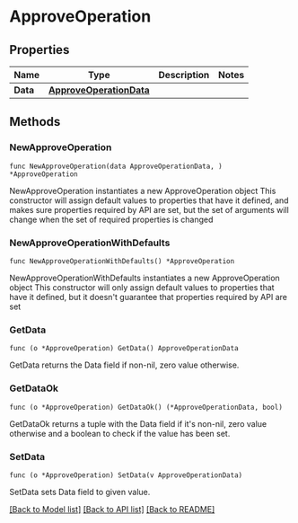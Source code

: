 # ApproveOperation

## Properties

Name | Type | Description | Notes
------------ | ------------- | ------------- | -------------
**Data** | [**ApproveOperationData**](ApproveOperationData.md) |  | 

## Methods

### NewApproveOperation

`func NewApproveOperation(data ApproveOperationData, ) *ApproveOperation`

NewApproveOperation instantiates a new ApproveOperation object
This constructor will assign default values to properties that have it defined,
and makes sure properties required by API are set, but the set of arguments
will change when the set of required properties is changed

### NewApproveOperationWithDefaults

`func NewApproveOperationWithDefaults() *ApproveOperation`

NewApproveOperationWithDefaults instantiates a new ApproveOperation object
This constructor will only assign default values to properties that have it defined,
but it doesn't guarantee that properties required by API are set

### GetData

`func (o *ApproveOperation) GetData() ApproveOperationData`

GetData returns the Data field if non-nil, zero value otherwise.

### GetDataOk

`func (o *ApproveOperation) GetDataOk() (*ApproveOperationData, bool)`

GetDataOk returns a tuple with the Data field if it's non-nil, zero value otherwise
and a boolean to check if the value has been set.

### SetData

`func (o *ApproveOperation) SetData(v ApproveOperationData)`

SetData sets Data field to given value.



[[Back to Model list]](../README.md#documentation-for-models) [[Back to API list]](../README.md#documentation-for-api-endpoints) [[Back to README]](../README.md)


